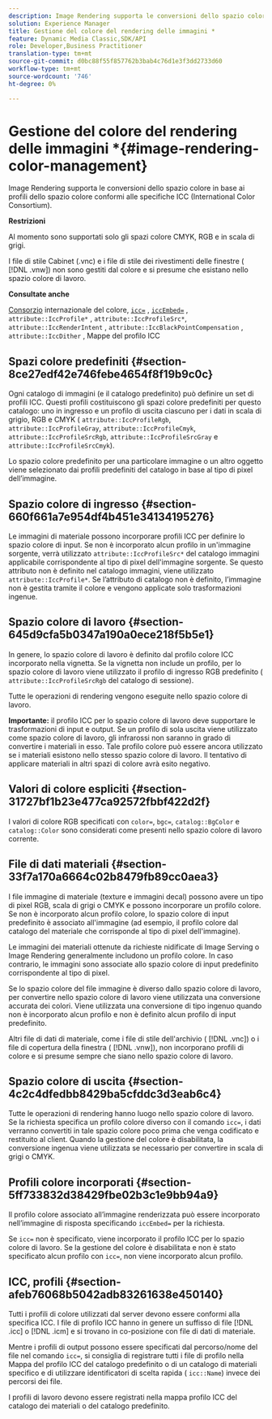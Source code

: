 ```yaml
---
description: Image Rendering supporta le conversioni dello spazio colore in base ai profili dello spazio colore conformi alle specifiche ICC (International Color Consortium).
solution: Experience Manager
title: Gestione del colore del rendering delle immagini *
feature: Dynamic Media Classic,SDK/API
role: Developer,Business Practitioner
translation-type: tm+mt
source-git-commit: d0bc88f55f857762b3bab4c76d1e3f3dd2733d60
workflow-type: tm+mt
source-wordcount: '746'
ht-degree: 0%

---
```



# Gestione del colore del rendering delle immagini *{#image-rendering-color-management}

Image Rendering supporta le conversioni dello spazio colore in base ai profili dello spazio colore conformi alle specifiche ICC (International Color Consortium).

**Restrizioni**

Al momento sono supportati solo gli spazi colore CMYK, RGB e in scala di grigi.

I file di stile Cabinet (.vnc) e i file di stile dei rivestimenti delle finestre ( [!DNL .vnw]) non sono gestiti dal colore e si presume che esistano nello spazio colore di lavoro.

**Consultate anche**

[Consorzio](http://www.color.org/index.xalter)  internazionale del colore,  [ `icc=`](../../../../../ir-api/http-protocol/image-rendering-api-ref/c-ir-http-protocol-ref/c-ir-http-protocol-command-reference/r-ir-icc.md#reference-86a2fff3cef24982ad2063d977a16e06) ,  [ `iccEmbed=`](../../../../../ir-api/http-protocol/image-rendering-api-ref/c-ir-http-protocol-ref/c-ir-http-protocol-command-reference/r-ir-iccembed.md#reference-47a433138c7c4b29b9b29871b2491a7f) ,  `attribute::IccProfile*` ,  `attribute::IccProfileSrc*`,  `attribute::IccRenderIntent` ,  `attribute::IccBlackPointCompensation` ,  `attribute::IccDither` , Mappe del profilo ICC

## Spazi colore predefiniti {#section-8ce27edf42e746febe4654f8f19b9c0c}

Ogni catalogo di immagini (e il catalogo predefinito) può definire un set di profili ICC. Questi profili costituiscono gli spazi colore predefiniti per questo catalogo: uno in ingresso e un profilo di uscita ciascuno per i dati in scala di grigio, RGB e CMYK ( `attribute::IccProfileRgb`, `attribute::IccProfileGray`, `attribute::IccProfileCmyk`, `attribute::IccProfileSrcRgb`, `attribute::IccProfileSrcGray` e `attribute::IccProfileSrcCmyk`).

Lo spazio colore predefinito per una particolare immagine o un altro oggetto viene selezionato dai profili predefiniti del catalogo in base al tipo di pixel dell’immagine.

## Spazio colore di ingresso {#section-660f661a7e954df4b451e34134195276}

Le immagini di materiale possono incorporare profili ICC per definire lo spazio colore di input. Se non è incorporato alcun profilo in un&#39;immagine sorgente, verrà utilizzato `attribute::IccProfileSrc*` del catalogo immagini applicabile corrispondente al tipo di pixel dell&#39;immagine sorgente. Se questo attributo non è definito nel catalogo immagini, viene utilizzato `attribute::IccProfile*`. Se l’attributo di catalogo non è definito, l’immagine non è gestita tramite il colore e vengono applicate solo trasformazioni ingenue.

## Spazio colore di lavoro {#section-645d9cfa5b0347a190a0ece218f5b5e1}

In genere, lo spazio colore di lavoro è definito dal profilo colore ICC incorporato nella vignetta. Se la vignetta non include un profilo, per lo spazio colore di lavoro viene utilizzato il profilo di ingresso RGB predefinito ( `attribute::IccProfileSrcRgb` del catalogo di sessione).

Tutte le operazioni di rendering vengono eseguite nello spazio colore di lavoro.

**Importante:** il profilo ICC per lo spazio colore di lavoro deve supportare le trasformazioni di input e output. Se un profilo di sola uscita viene utilizzato come spazio colore di lavoro, gli infrarossi non saranno in grado di convertire i materiali in esso. Tale profilo colore può essere ancora utilizzato se i materiali esistono nello stesso spazio colore di lavoro. Il tentativo di applicare materiali in altri spazi di colore avrà esito negativo.

## Valori di colore espliciti {#section-31727bf1b23e477ca92572fbbf422d2f}

I valori di colore RGB specificati con `color=`, `bgc=`, `catalog::BgColor` e `catalog::Color` sono considerati come presenti nello spazio colore di lavoro corrente.

## File di dati materiali {#section-33f7a170a6664c02b8479fb89cc0aea3}

I file immagine di materiale (texture e immagini decal) possono avere un tipo di pixel RGB, scala di grigi o CMYK e possono incorporare un profilo colore. Se non è incorporato alcun profilo colore, lo spazio colore di input predefinito è associato all&#39;immagine (ad esempio, il profilo colore dal catalogo del materiale che corrisponde al tipo di pixel dell&#39;immagine).

Le immagini dei materiali ottenute da richieste nidificate di Image Serving o Image Rendering generalmente includono un profilo colore. In caso contrario, le immagini sono associate allo spazio colore di input predefinito corrispondente al tipo di pixel.

Se lo spazio colore del file immagine è diverso dallo spazio colore di lavoro, per convertire nello spazio colore di lavoro viene utilizzata una conversione accurata dei colori. Viene utilizzata una conversione di tipo ingenuo quando non è incorporato alcun profilo e non è definito alcun profilo di input predefinito.

Altri file di dati di materiale, come i file di stile dell&#39;archivio ( [!DNL .vnc]) o i file di copertura della finestra ( [!DNL .vnw]), non incorporano profili di colore e si presume sempre che siano nello spazio colore di lavoro.

## Spazio colore di uscita {#section-4c2c4dfedbb8429ba5cfddc3d3eab6c4}

Tutte le operazioni di rendering hanno luogo nello spazio colore di lavoro. Se la richiesta specifica un profilo colore diverso con il comando `icc=`, i dati verranno convertiti in tale spazio colore poco prima che venga codificato e restituito al client. Quando la gestione del colore è disabilitata, la conversione ingenua viene utilizzata se necessario per convertire in scala di grigi o CMYK.

## Profili colore incorporati {#section-5ff733832d38429fbe02b3c1e9bb94a9}

Il profilo colore associato all’immagine renderizzata può essere incorporato nell’immagine di risposta specificando `iccEmbed=` per la richiesta.

Se `icc=` non è specificato, viene incorporato il profilo ICC per lo spazio colore di lavoro. Se la gestione del colore è disabilitata e non è stato specificato alcun profilo con `icc=`, non viene incorporato alcun profilo.

## ICC, profili {#section-afeb76068b5042adb83261638e450140}

Tutti i profili di colore utilizzati dal server devono essere conformi alla specifica ICC. I file di profilo ICC hanno in genere un suffisso di file [!DNL .icc] o [!DNL .icm] e si trovano in co-posizione con file di dati di materiale.

Mentre i profili di output possono essere specificati dal percorso/nome del file nel comando `icc=`, si consiglia di registrare tutti i file di profilo nella Mappa del profilo ICC del catalogo predefinito o di un catalogo di materiali specifico e di utilizzare identificatori di scelta rapida ( `icc::Name`) invece dei percorsi dei file.

I profili di lavoro devono essere registrati nella mappa profilo ICC del catalogo dei materiali o del catalogo predefinito.
